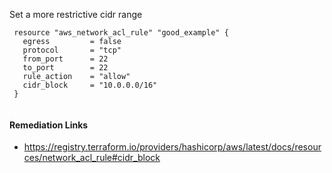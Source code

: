 
Set a more restrictive cidr range

```hcl
 resource "aws_network_acl_rule" "good_example" {
   egress         = false
   protocol       = "tcp"
   from_port      = 22
   to_port        = 22
   rule_action    = "allow"
   cidr_block     = "10.0.0.0/16"
 }
 
```

#### Remediation Links
 - https://registry.terraform.io/providers/hashicorp/aws/latest/docs/resources/network_acl_rule#cidr_block

